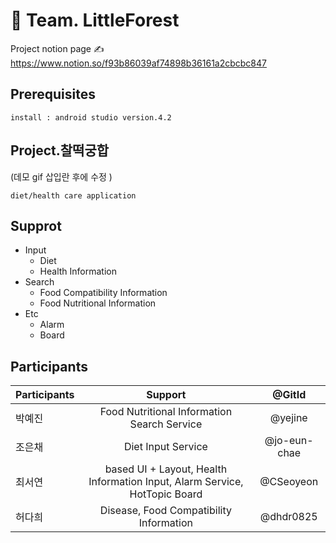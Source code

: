 # 🌲 Team. LittleForest 

Project notion page ✍ https://www.notion.so/f93b86039af74898b36161a2cbcbc847


## Prerequisites


```
install : android studio version.4.2
```


## Project.찰떡궁합

(데모 gif 삽입란 후에 수정 ) 

```
diet/health care application 
```


## Supprot 

* Input
  * Diet
  * Health Information
* Search
  * Food Compatibility Information
  * Food Nutritional Information
* Etc 
  * Alarm 
  * Board   

## Participants

|Participants |Support|@GitId|
|:--|:---:|:---:|
|박예진|Food Nutritional Information Search Service |@yejine|
|조은채|Diet Input Service |@jo-eun-chae |
|최서연|based UI + Layout, Health Information Input, Alarm Service, HotTopic Board|@CSeoyeon|
|허다희|Disease, Food Compatibility Information |@dhdr0825| 
